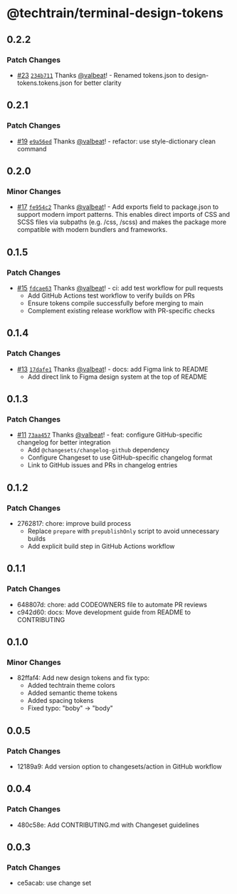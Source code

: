 # @techtrain/terminal-design-tokens

## 0.2.2

### Patch Changes

- [#23](https://github.com/TechBowl-japan/terminal-design-tokens/pull/23) [`234b711`](https://github.com/TechBowl-japan/terminal-design-tokens/commit/234b7115128f4f323d92be6ef4b397995ea38c67) Thanks [@valbeat](https://github.com/valbeat)! - Renamed tokens.json to design-tokens.tokens.json for better clarity

## 0.2.1

### Patch Changes

- [#19](https://github.com/TechBowl-japan/terminal-design-tokens/pull/19) [`e9a56ed`](https://github.com/TechBowl-japan/terminal-design-tokens/commit/e9a56ededbe3f9fb815b1c6c66ec0d46555cb9e3) Thanks [@valbeat](https://github.com/valbeat)! - refactor: use style-dictionary clean command

## 0.2.0

### Minor Changes

- [#17](https://github.com/TechBowl-japan/terminal-design-tokens/pull/17) [`fe954c2`](https://github.com/TechBowl-japan/terminal-design-tokens/commit/fe954c2e42a261eb8c9ce388f6f34c8401a82c82) Thanks [@valbeat](https://github.com/valbeat)! - Add exports field to package.json to support modern import patterns. This enables direct imports of CSS and SCSS files via subpaths (e.g. /css, /scss) and makes the package more compatible with modern bundlers and frameworks.

## 0.1.5

### Patch Changes

- [#15](https://github.com/TechBowl-japan/terminal-design-tokens/pull/15) [`fdcae63`](https://github.com/TechBowl-japan/terminal-design-tokens/commit/fdcae636d2867a142c328a219cd1fd007e7650b8) Thanks [@valbeat](https://github.com/valbeat)! - ci: add test workflow for pull requests
  - Add GitHub Actions test workflow to verify builds on PRs
  - Ensure tokens compile successfully before merging to main
  - Complement existing release workflow with PR-specific checks

## 0.1.4

### Patch Changes

- [#13](https://github.com/TechBowl-japan/terminal-design-tokens/pull/13) [`17dafe1`](https://github.com/TechBowl-japan/terminal-design-tokens/commit/17dafe1b21c16e7f79a6e25a79dda6181a63d882) Thanks [@valbeat](https://github.com/valbeat)! - docs: add Figma link to README
  - Add direct link to Figma design system at the top of README

## 0.1.3

### Patch Changes

- [#11](https://github.com/TechBowl-japan/terminal-design-tokens/pull/11) [`73aa457`](https://github.com/TechBowl-japan/terminal-design-tokens/commit/73aa4578d126ca01ab508b36ecf5b52f2d463b43) Thanks [@valbeat](https://github.com/valbeat)! - feat: configure GitHub-specific changelog for better integration
  - Add `@changesets/changelog-github` dependency
  - Configure Changeset to use GitHub-specific changelog format
  - Link to GitHub issues and PRs in changelog entries

## 0.1.2

### Patch Changes

- 2762817: chore: improve build process
  - Replace `prepare` with `prepublishOnly` script to avoid unnecessary builds
  - Add explicit build step in GitHub Actions workflow

## 0.1.1

### Patch Changes

- 648807d: chore: add CODEOWNERS file to automate PR reviews
- c942d60: docs: Move development guide from README to CONTRIBUTING

## 0.1.0

### Minor Changes

- 82ffaf4: Add new design tokens and fix typo:
  - Added techtrain theme colors
  - Added semantic theme tokens
  - Added spacing tokens
  - Fixed typo: "boby" → "body"

## 0.0.5

### Patch Changes

- 12189a9: Add version option to changesets/action in GitHub workflow

## 0.0.4

### Patch Changes

- 480c58e: Add CONTRIBUTING.md with Changeset guidelines

## 0.0.3

### Patch Changes

- ce5acab: use change set
